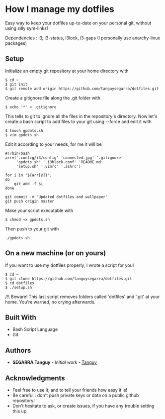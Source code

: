 # How I manage my dotfiles

Easy way to keep your dotfiles up-to-date on your personal git, without using silly sym-links!

Dependencies : i3, i3-status, i3lock, i3-gaps (I personally use anarchy-linux packages)

## Setup

Initialize an empty git repository at your home directory with

```
$ cd ~
$ git init
$ git remote add origin https://github.com/tanguysegarra/dotfiles.git
```

Create a gitignore file along the .git folder with

```
$ echo '*' > .gitignore
```

This tells to git to ignore all the files in the repository's directory.
Now let's create a bash script to add files to your git using --force and edit it with

```
$ touch gpdots.sh
$ vim gpdots.sh
```

Edit it according to your needs, for me it will be 

```
#!/bin/bash
arr=('.config/i3/config' 'connected.jpg' '.gitignore'
     'gpdots.sh' '.i3block.conf' 'README.md'
     'setup.sh' '.vimrc' '.zshrc')

for i in "${arr[@]}";
do
    git add -f $i
done

git commit -m 'Updated dotfiles and wallpaper'
git push origin master
```

Make your script executable with

```
$ chmod +x gpdots.sh
```

Then push to your git with

```
./gpdots.sh
```

## On a new machine (or on yours)

If you want to use my dotfiles properly, I wrote a script for you! 

```
$ cd ~
$ git clone https://github.com/tanguysegarra/dotfiles.git
$ cd dotfiles
$ ./setup.sh
```

/!\ Beware! This last script removes folders called 'dotfiles' and '.git' at your home. You're warned, no crying afterwards.

## Built With

* Bash Script Language
* Git

## Authors

* **SEGARRA Tanguy** - *Initial work* - [Tanguy](https://github.com/tanguysegarra/)

## Acknowledgments

* Feel free to use it, and to tell your friends how easy it is!
* Be careful : don't push private keys or data on a public github repository!
* Don't hesitate to ask, or create issues, if you have any trouble setting this up.
